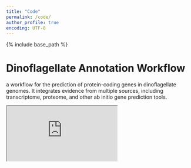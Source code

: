 ```yaml
---
title: "Code"
permalink: /code/
author_profile: true
encoding: UTF-8
---
```


{% include base_path %}

<style>
ul {
  list-style-type: none;
}
</style>

# Dinoflagellate Annotation Workflow
a workflow for the prediction of protein-coding genes in dinoflagellate genomes. It integrates evidence from multiple sources, including transcriptome, proteome, and other ab initio gene prediction tools.
<iframe src="https://TimothyStephens.github.io/Dinoflagellate_Annotation_Workflow"></iframe>
<br/><br/>

